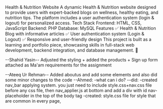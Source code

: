 Health & Nutrition Website
A dynamic Health & Nutrition website designed to provide users with expert-backed blogs on wellness, healthy eating, and nutrition tips. The platform includes a user authentication system (login & logout) for personalized access.
Tech Stack
Frontend: HTML, CSS, JavaScript
Backend: PHP
Database: MySQL
Features
✅ Health & Nutrition Blog with informative articles
 ✅ User authentication system (Login & Logout)
 ✅ Responsive and user-friendly design
This project is built as a learning and portfolio piece, showcasing skills in full-stack web development, backend integration, and database management. 🚀


--Shahid Yasin--
Adjusted the styling + added the products + Sign up form attached as Ma'am requirements for the assignment 


--Ateeq Ur Rehman--
Added aboutus and add some elements and also did some minor changes to the code
--Ahmed:
    -what can i do?
  --did:
    -created nav_bar applying system. you just need to include style.css+nav.css file before any css file, then
     nav_applier.js at bottom and add a div with id nav-placeholder in the top of the body tag
    -created: style.css file for style that are common in every page, 